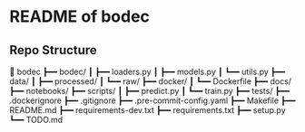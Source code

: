 # README of bodec

## Repo Structure

🙂 bodec
┣━━ bodec/
┃   ┣━━ loaders.py
┃   ┣━━ models.py
┃   ┗━━ utils.py
┣━━ data/
┃   ┣━━ processed/
┃   ┗━━ raw/
┣━━ docker/
┃   ┗━━ Dockerfile
┣━━ docs/
┣━━ notebooks/
┣━━ scripts/
┃   ┣━━ predict.py
┃   ┗━━ train.py
┣━━ tests/
┣━━ .dockerignore
┣━━ .gitignore
┣━━ .pre-commit-config.yaml
┣━━ Makefile
┣━━ README.md
┣━━ requirements-dev.txt
┣━━ requirements.txt
┣━━ setup.py
┗━━ TODO.md
